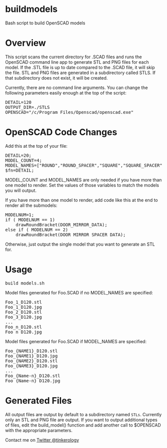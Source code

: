 # buildmodels
Bash script to build OpenSCAD models

# Overview
This script scans the current directory for .SCAD files and runs the OpenSCAD command line app to generate STL and PNG files for each model. If the .STL file is up to date compared to the .SCAD file, it will skip the file. STL and PNG files are generated in a subdirectory called STLS. If that subdirectory does not exist, it will be created.

Currently, there are no command line arguments. You can change the following parameters easily enough at the top of the script:
<pre>
DETAIL=120
OUTPUT_DIR=./STLS
OPENSCAD="/c/Program Files/Openscad/openscad.exe"
</pre>

# OpenSCAD Code Changes

Add this at the top of your file:
<pre>
DETAIL=20;
MODEL_COUNT=4;
MODEL_NAMES=["ROUND","ROUND_SPACER","SQUARE","SQUARE_SPACER"];
$fn=DETAIL;
</pre>
MODEL_COUNT and MODEL_NAMES are only needed if you have more than one model to render. Set the values of those variables to match the models you will output.

If you have more than one model to render, add code like this at the end to render all the submodels:
<pre>
MODELNUM=1;
if ( MODELNUM == 1)
    drawRoundBracket(DOOR_MIRROR_DATA);
else if ( MODELNUM == 2)
    drawRoundBracket(DOOR_MIRROR_SPACER_DATA);
</pre>
Otherwise, just output the single model that you want to generate an STL for.

# Usage
<pre>
build_models.sh
</pre>
Model files generated for Foo.SCAD if no MODEL_NAMES are specified:
<pre>
Foo_1_D120.stl
Foo_1_D120.jpg
Foo_2_D120.stl
Foo_3_D120.jpg
...
Foo_n_D120.stl
Foo_n_D120.jpg
</pre>

Model files generated for Foo.SCAD if MODEL_NAMES are specified:
<pre>
Foo_{NAME1}_D120.stl
Foo_{NAME1}_D120.jpg
Foo_{NAME2}_D120.stl
Foo_{NAME3}_D120.jpg
...
Foo_{Name-n}_D120.stl
Foo_{Name-n}_D120.jpg
</pre>

# Generated Files
All output files are output by default to a subdirectory named <code>STLs</code>. Currently only an STL and PNG file are output. If you want to output additional types of files, edit the build_model() function and add another call to $OPENSCAD with the appropriate parameters.

Contact me on [Twitter @tinkerology](http://twitter.com/tinkerology)
